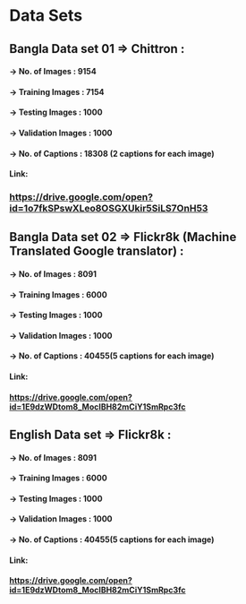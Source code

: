 # Data Sets
## Bangla Data set 01 ⇒ Chittron : 
#### → No. of Images : 9154
#### → Training Images : 7154
#### → Testing  Images : 1000
#### → Validation Images : 1000
#### → No. of Captions : 18308 (2 captions for each image) 
#### Link:
### https://drive.google.com/open?id=1o7fkSPswXLeo8OSGXUkir5SiLS7OnH53

## Bangla Data set 02 ⇒ Flickr8k (Machine Translated Google translator) : 
#### → No. of Images : 8091
#### → Training Images : 6000
#### → Testing  Images : 1000
#### → Validation Images : 1000
#### → No. of Captions : 40455(5 captions for each image) 
#### Link:
#### https://drive.google.com/open?id=1E9dzWDtom8_MocIBH82mCiY1SmRpc3fc

## English Data set ⇒ Flickr8k : 
#### → No. of Images : 8091
#### → Training Images : 6000
#### → Testing  Images : 1000
#### → Validation Images : 1000
#### → No. of Captions : 40455(5 captions for each image) 
#### Link:
#### https://drive.google.com/open?id=1E9dzWDtom8_MocIBH82mCiY1SmRpc3fc

